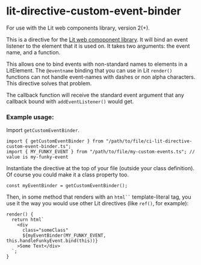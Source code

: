 # lit-directive-custom-event-binder

For use with the Lit web components library, version 2(+).

This is a directive for the [Lit web comoponent library](https://lit.dev/). It will bind an event listener to the element that it is used on. It takes two arguments: the event name, and a function.

This allows one to bind events with non-standard names to elements in a LitElement. The `@eventname` binding that you can use in Lit `render()` functions can not handle event-names with dashes or non alpha characters. This directive solves that problem.

The callback function will receive the standard event argument that any callback bound with `addEventListener()` would get.

### Example usage:
Import `getCustomEventBinder`.

```
import { getCustomEventBinder } from "/path/to/file/ci-lit-directive-custom-event-binder.ts";
import { MY_FUNKY_EVENT } from "/path/to/file/my-custom-events.ts"; // value is my-funky-event
```

Instantiate the directive at the top of your file (outside your class definition). Of course you could make it a class property too.

```
const myEventBinder = getCustomEventBinder();
```

Then, in some method that renders with an ` html`` ` template-literal tag, you use it the way you would use other Lit directives (like `ref()`, for example):

```
render() {
  return html`
    <div
      class="someClass"
      ${myEventBinder(MY_FUNKY_EVENT, this.handleFunkyEvent.bind(this))}
    >Some Text</div>
  `;
}
```
